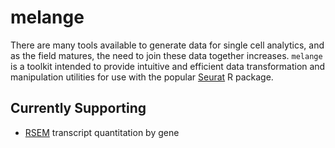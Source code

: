 # melange

There are many tools available to generate data for single cell analytics,
and as the field matures, the need to join these data together increases.
`melange` is a toolkit intended to provide intuitive and efficient data
transformation and manipulation utilities for use with the popular
[Seurat](https://github.com/satijalab/seurat) R package.

## Currently Supporting

- [RSEM](https://deweylab.github.io/RSEM/) transcript quantitation by gene

